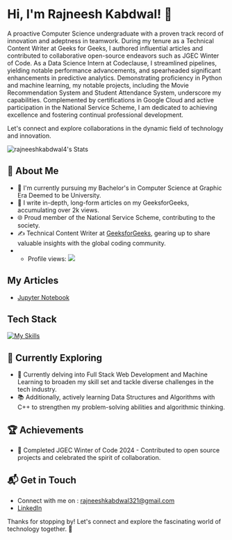# Hi, I'm Rajneesh Kabdwal! 👋

A proactive Computer Science undergraduate with a proven track record of innovation and adeptness in teamwork. During my tenure as a Technical Content Writer at Geeks for Geeks, I authored influential articles and contributed to collaborative open-source endeavors such as JGEC Winter of Code. As a Data Science Intern at Codeclause, I streamlined pipelines, yielding notable performance advancements, and spearheaded significant enhancements in predictive analytics. Demonstrating proficiency in Python and machine learning, my notable projects, including the Movie Recommendation System and Student Attendance System, underscore my capabilities. Complemented by certifications in Google Cloud and active participation in the National Service Scheme, I am dedicated to achieving excellence and fostering continual professional development.

Let's connect and explore collaborations in the dynamic field of technology and innovation.

![rajneeshkabdwal4's Stats](https://github-readme-stats.vercel.app/api?username=rajneeshkabdwal4&theme=vue-dark&show_icons=true&hide_border=true&count_private=true)

## 🚀 About Me

- 🔭 I'm currently pursuing my Bachelor's in Computer Science at Graphic Era Deemed to be University.
- 📝 I write in-depth, long-form articles on my GeeksforGeeks, accumulating over 2k views.
- 🌐 Proud member of the National Service Scheme, contributing to the society.
- ✍️ Technical Content Writer at [GeeksforGeeks](https://www.geeksforgeeks.org/), gearing up to share valuable insights with the global coding community.
- - Profile views: ![](https://komarev.com/ghpvc/?username=rajneeshkabdwal4)

## My Articles
- [Jupyter Notebook](https://www.geeksforgeeks.org/jupyter-notebook/)


## Tech Stack
[![My Skills](https://skillicons.dev/icons?i=js,html,css,cpp,c,anaconda,dart,discord,flutter,git,tensorflow)](https://skillicons.dev)

## 🌱 Currently Exploring

- 🚀 Currently delving into Full Stack Web Development and Machine Learning to broaden my skill set and tackle diverse challenges in the tech industry.
- 📚 Additionally, actively learning Data Structures and Algorithms with C++ to strengthen my problem-solving abilities and algorithmic thinking.

 ## 🏆 Achievements

- 🌟 Completed JGEC Winter of Code 2024 - Contributed to open source projects and celebrated the spirit of collaboration.


## 📬 Get in Touch

- Connect with me on : rajneeshkabdwal321@gmail.com
- [LinkedIn](https://www.linkedin.com/in/rajneeshkabdwal/)

Thanks for stopping by! Let's connect and explore the fascinating world of technology together. 🚀


